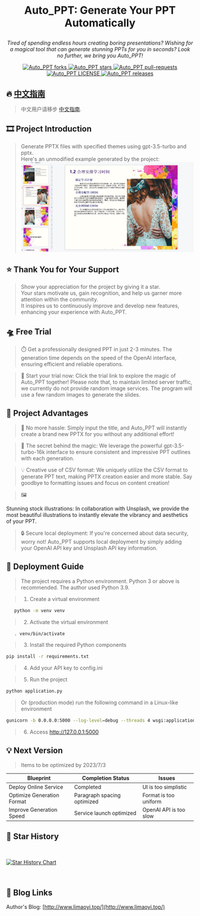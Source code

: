 # <p align="center">Auto_PPT: Generate Your PPT Automatically</p>

<p align="center"><i>Tired of spending endless hours creating boring presentations? Wishing for a magical tool that can generate stunning PPTs for you in seconds? Look no further, we bring you Auto_PPT!</i></p>

<p align="center">
<a href="https://github.com/limaoyi1/Auto_PPT/fork" target="blank">
<img src="https://img.shields.io/github/forks/limaoyi1/Auto_PPT?style=for-the-badge" alt="Auto_PPT forks"/>
</a>

<a href="https://github.com/limaoyi1/Auto_PPT/stargazers" target="blank">
<img src="https://img.shields.io/github/stars/limaoyi1/Auto_PPT?style=for-the-badge" alt="Auto_PPT stars"/>
</a>
<a href="https://github.com/limaoyi1/Auto_PPT/pulls" target="blank">
<img src="https://img.shields.io/github/issues-pr/limaoyi1/Auto_PPT?style=for-the-badge" alt="Auto_PPT pull-requests"/>
</a>
<a href='https://github.com/limaoyi1/Auto_PPT/blob/main/LICENSE'>
<img src='https://img.shields.io/github/license/limaoyi1/Auto_PPT?&label=Latest&style=for-the-badge' alt="Auto_PPT LICENSE">
</a>
<a href='https://github.com/limaoyi1/Auto_PPT/releases'>
<img src='https://img.shields.io/github/release/limaoyi1/Auto_PPT?&label=Latest&style=for-the-badge' alt="Auto_PPT releases">
</a>
</p>


[//]: # (https://github.com/ikatyang/emoji-cheat-sheet Emoji Repository)

## 🔥 [中文指南](./Readme.md)

> 中文用户请移步 [中文指南](./Readme.md).

## 🎞️ Project Introduction

> Generate PPTX files with specified themes using gpt-3.5-turbo and pptx. \
> Here's an unmodified example generated by the project:
> ![img.png](img.png)

## ⭐ Thank You for Your Support

> Show your appreciation for the project by giving it a star. \
> Your stars motivate us, gain recognition, and help us garner more attention within the community. \
> It inspires us to continuously improve and develop new features, enhancing your experience with Auto_PPT.

## 🛸 Free Trial

> ⏱️ Get a professionally designed PPT in just 2-3 minutes. The generation time depends on the speed of the OpenAI interface, ensuring efficient and reliable operations.

> 🔗 Start your trial now: Click the trial link to explore the magic of Auto_PPT together! Please note that, to maintain limited server traffic, we currently do not provide random image services. The program will use a few random images to generate the slides.

## 🧲 Project Advantages

> 🌟 No more hassle: Simply input the title, and Auto_PPT will instantly create a brand new PPTX for you without any additional effort!

> 🎩 The secret behind the magic: We leverage the powerful gpt-3.5-turbo-16k interface to ensure consistent and impressive PPT outlines with each generation.

> 💡 Creative use of CSV format: We uniquely utilize the CSV format to generate PPT text, making PPTX creation easier and more stable. Say goodbye to formatting issues and focus on content creation!

> 🖼️

 Stunning stock illustrations: In collaboration with Unsplash, we provide the most beautiful illustrations to instantly elevate the vibrancy and aesthetics of your PPT.

> 🔒 Secure local deployment: If you're concerned about data security, worry not! Auto_PPT supports local deployment by simply adding your OpenAI API key and Unsplash API key information.

## 🎨 Deployment Guide

> The project requires a Python environment. Python 3 or above is recommended. The author used Python 3.9.

> 1. Create a virtual environment

```bash
   python -m venv venv
```

> 2. Activate the virtual environment

```bash
   . venv/bin/activate
```

> 3. Install the required Python components

```bash
pip install -r requirements.txt
```

> 4. Add your API key to config.ini

> 5. Run the project

```bash
python application.py
```

> Or (production mode) run the following command in a Linux-like environment

```bash
gunicorn -b 0.0.0.0:5000 --log-level=debug --threads 4 wsgi:application > gunicorn.log 2>&1 &
```

> 6. Access http://127.0.0.1:5000

## 💡 Next Version
> Items to be optimized by 2023/7/3
> 
| Blueprint     | Completion Status | Issues             |
|--------------|-----------------|--------------------|
| Deploy Online Service | Completed        | UI is too simplistic        |
| Optimize Generation Format | Paragraph spacing optimized    | Format is too uniform        |
| Improve Generation Speed | Service launch optimized | OpenAI API is too slow       |

## 🌟 Star History
<br>

[![Star History Chart](https://api.star-history.com/svg?repos=limaoyi1/Auto_PPT&type=Timeline)](https://star-history.com/#limaoyi1/Auto_PPT&Timeline)

</br>

## 🔗 Blog Links

Author's Blog: [http://www.limaoyi.top/](http://www.limaoyi.top/)